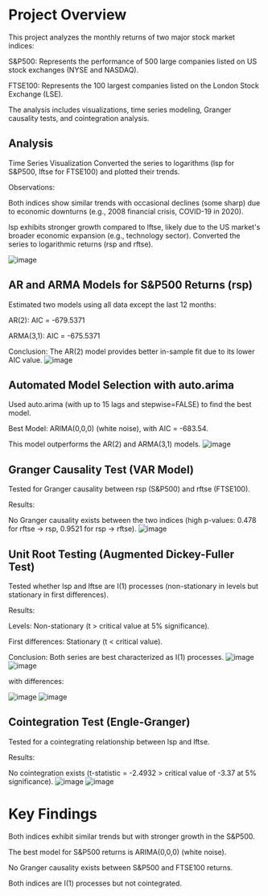 # Project Overview
This project analyzes the monthly returns of two major stock market indices:

S&P500: Represents the performance of 500 large companies listed on US stock exchanges (NYSE and NASDAQ).

FTSE100: Represents the 100 largest companies listed on the London Stock Exchange (LSE).

The analysis includes visualizations, time series modeling, Granger causality tests, and cointegration analysis.

## Analysis
Time Series Visualization
Converted the series to logarithms (lsp for S&P500, lftse for FTSE100) and plotted their trends.

Observations:

Both indices show similar trends with occasional declines (some sharp) due to economic downturns (e.g., 2008 financial crisis, COVID-19 in 2020).

lsp exhibits stronger growth compared to lftse, likely due to the US market's broader economic expansion (e.g., technology sector).
Converted the series to logarithmic returns (rsp and rftse).

![image](https://github.com/user-attachments/assets/45f92f74-3633-4141-9285-c1cc001ac134)

## AR and ARMA Models for S&P500 Returns (rsp)
Estimated two models using all data except the last 12 months:

AR(2): AIC = -679.5371

ARMA(3,1): AIC = -675.5371

Conclusion: The AR(2) model provides better in-sample fit due to its lower AIC value.
![image](https://github.com/user-attachments/assets/9b90611c-fffe-4350-846e-5f7b40c59d17)

## Automated Model Selection with auto.arima
Used auto.arima (with up to 15 lags and stepwise=FALSE) to find the best model.

Best Model: ARIMA(0,0,0) (white noise), with AIC = -683.54.

This model outperforms the AR(2) and ARMA(3,1) models.
![image](https://github.com/user-attachments/assets/95f39076-8137-4f60-b0c5-e549cc9e7c39)

## Granger Causality Test (VAR Model)
Tested for Granger causality between rsp (S&P500) and rftse (FTSE100).

Results:

No Granger causality exists between the two indices (high p-values: 0.478 for rftse → rsp, 0.9521 for rsp → rftse).
![image](https://github.com/user-attachments/assets/9e1ab84d-e86f-498c-9cc2-8ce583b593da)

## Unit Root Testing (Augmented Dickey-Fuller Test)
Tested whether lsp and lftse are I(1) processes (non-stationary in levels but stationary in first differences).

Results:

Levels: Non-stationary (t > critical value at 5% significance).

First differences: Stationary (t < critical value).

Conclusion: Both series are best characterized as I(1) processes.
![image](https://github.com/user-attachments/assets/c31fa568-7ba8-4de3-9c4f-8b06f2a6a9a0)
![image](https://github.com/user-attachments/assets/2e599f0d-3ac4-4db0-93e5-7ea54ed7e3a9)


with differences:

  
![image](https://github.com/user-attachments/assets/31bf53ff-a4b6-4642-9815-12ad875e5b48)
![image](https://github.com/user-attachments/assets/a7598e08-d7b1-40b9-9567-e16df3bad17b)

## Cointegration Test (Engle-Granger)
Tested for a cointegrating relationship between lsp and lftse.

Results:

No cointegration exists (t-statistic = -2.4932 > critical value of -3.37 at 5% significance).
![image](https://github.com/user-attachments/assets/964231cc-af0a-4876-92c7-c93a67239f43)
![image](https://github.com/user-attachments/assets/e2ddcc08-54fa-4b52-a936-0baac930a693)

# Key Findings
Both indices exhibit similar trends but with stronger growth in the S&P500.

The best model for S&P500 returns is ARIMA(0,0,0) (white noise).

No Granger causality exists between S&P500 and FTSE100 returns.

Both indices are I(1) processes but not cointegrated.




